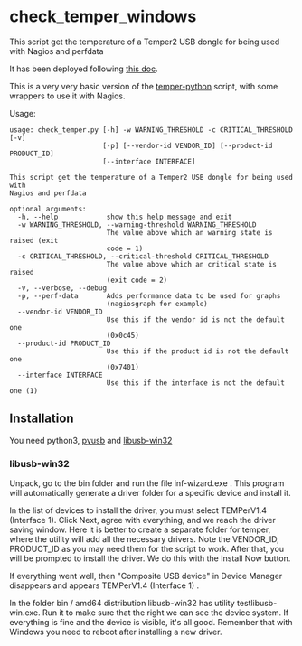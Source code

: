 # check_temper_windows

This script get the temperature of a Temper2 USB dongle for being used with Nagios and perfdata

It has been deployed following [this doc](https://habr.com/post/230355/).

This is a very very basic version of the [temper-python](https://github.com/padelt/temper-python) script, with some wrappers to use it with Nagios.

Usage:

```
usage: check_temper.py [-h] -w WARNING_THRESHOLD -c CRITICAL_THRESHOLD [-v]
                       [-p] [--vendor-id VENDOR_ID] [--product-id PRODUCT_ID]
                       [--interface INTERFACE]

This script get the temperature of a Temper2 USB dongle for being used with
Nagios and perfdata

optional arguments:
  -h, --help            show this help message and exit
  -w WARNING_THRESHOLD, --warning-threshold WARNING_THRESHOLD
                        The value above which an warning state is raised (exit
                        code = 1)
  -c CRITICAL_THRESHOLD, --critical-threshold CRITICAL_THRESHOLD
                        The value above which an critical state is raised
                        (exit code = 2)
  -v, --verbose, --debug
  -p, --perf-data       Adds performance data to be used for graphs
                        (nagiosgraph for example)
  --vendor-id VENDOR_ID
                        Use this if the vendor id is not the default one
                        (0x0c45)
  --product-id PRODUCT_ID
                        Use this if the product id is not the default one
                        (0x7401)
  --interface INTERFACE
                        Use this if the interface is not the default one (1)
```

## Installation

You need python3, [pyusb](http://sourceforge.net/projects/pyusb/) and [libusb-win32](http://sourceforge.net/projects/libusb-win32/)

### libusb-win32

Unpack, go to the bin folder and run the file inf-wizard.exe . This program will automatically generate a driver folder for a specific device and install it. 

In the list of devices to install the driver, you must select TEMPerV1.4 (Interface 1). Click Next, agree with everything, and we reach the driver saving window. Here it is better to create a separate folder for temper, where the utility will add all the necessary drivers. Note the VENDOR_ID, PRODUCT_ID as you may need them for the script to work. After that, you will be prompted to install the driver. We do this with the Install Now button.

If everything went well, then "Composite USB device" in Device Manager disappears and appears TEMPerV1.4 (Interface 1) . 

In the folder bin / amd64 distribution libusb-win32 has utility testlibusb-win.exe. Run it to make sure that the right we can see the device system. If everything is fine and the device is visible, it's all good. Remember that with Windows you need to reboot after installing a new driver.
